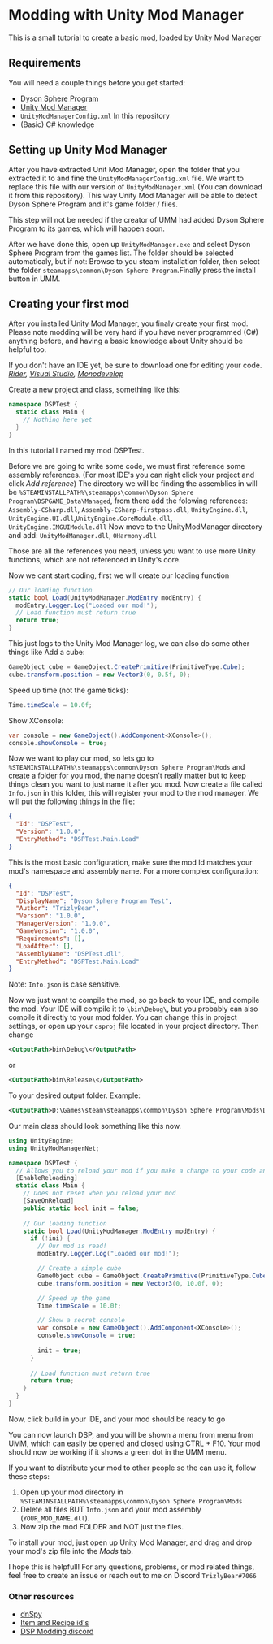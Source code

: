 # Modding with Unity Mod Manager

This is a small tutorial to create a basic mod, loaded by Unity Mod Manager

## Requirements
You will need a couple things before you get started:
- [Dyson Sphere Program](https://store.steampowered.com/app/1366540/Dyson_Sphere_Program/)
- [Unity Mod Manager](https://www.nexusmods.com/site/mods/21)
- `UnityModManagerConfig.xml` In this repository
- (Basic) C# knowledge

## Setting up Unity Mod Manager
After you have extracted Unit Mod Manager, open the folder that you extracted it to and fine the `UnityModManagerConfig.xml` file. We want to replace this file with our version of `UnityModManager.xml` (You can download it from this repository). This way Unity Mod Manager will be able to detect Dyson Sphere Program and it's game folder / files.

This step will not be needed if the creator of UMM had added Dyson Sphere Program to its games, which will happen soon.

After we have done this, open up `UnityModManager.exe` and select Dyson Sphere Program from the games list. The folder should be selected automaticaly, but if not: Browse to you steam installation folder, then select the folder `steamapps\common\Dyson Sphere Program`.Finally press the install button in UMM.

## Creating your first mod
After you installed Unity Mod Manager, you finaly create your first mod. Please note modding will be very hard if you have never programmed (C#) anything before, and having a basic knowledge about Unity should be helpful too.

If you don't have an IDE yet, be sure to download one for editing your code.
_[Rider](https://www.jetbrains.com/rider/), [Visual Studio](https://visualstudio.microsoft.com/), [Monodevelop](https://www.monodevelop.com/)_

Create a new project and class, something like this:
```cs
namespace DSPTest {
  static class Main {
    // Nothing here yet
  }
}
```
In this tutorial I named my mod DSPTest.

Before we are going to write some code, we must first reference some assembly references. (For most IDE's you can right click your project and click _Add reference_)
The directory we will be finding the assemblies in will be `%STEAMINSTALLPATH%\steamapps\common\Dyson Sphere Program\DSPGAME_Data\Managed`, from there add the folowing references: `Assembly-CSharp.dll`, `Assembly-CSharp-firstpass.dll`, `UnityEngine.dll`, `UnityEngine.UI.dll`,`UnityEngine.CoreModule.dll`, `UnityEngine.IMGUIModule.dll`
Now move to the UnityModManager directory and add: `UnityModManager.dll`, `0Harmony.dll`

Those are all the references you need, unless you want to use more Unity functions, which are not referenced in Unity's core.

Now we cant start coding, first we will create our loading function

```cs
// Our loading function
static bool Load(UnityModManager.ModEntry modEntry) {
  modEntry.Logger.Log("Loaded our mod!");
  // Load function must return true
  return true;
}
```

This just logs to the Unity Mod Manager log, we can also do some other things like
Add a cube:
```cs
GameObject cube = GameObject.CreatePrimitive(PrimitiveType.Cube);
cube.transform.position = new Vector3(0, 0.5f, 0);
```
Speed up time (not the game ticks):
```cs
Time.timeScale = 10.0f;
```
Show XConsole:
```cs
var console = new GameObject().AddComponent<XConsole>();
console.showConsole = true;
```

Now we want to play our mod, so lets go to `%STEAMINSTALLPATH%\steamapps\common\Dyson Sphere Program\Mods` and create a folder for you mod, the name doesn't really matter but to keep things clean you want to just name it after you mod. Now create a file called `Info.json` in this folder, this will register your mod to the mod manager. We will put the following things in the file:
```json
{
  "Id": "DSPTest",
  "Version": "1.0.0",
  "EntryMethod": "DSPTest.Main.Load"
}
```
This is the most basic configuration, make sure the mod Id matches your mod's namespace and assembly name.
For a more complex configuration:
```json
{
  "Id": "DSPTest",
  "DisplayName": "Dyson Sphere Program Test",
  "Author": "TrizlyBear",
  "Version": "1.0.0",
  "ManagerVersion": "1.0.0",
  "GameVersion": "1.0.0",
  "Requirements": [],
  "LoadAfter": [],
  "AssemblyName": "DSPTest.dll",
  "EntryMethod": "DSPTest.Main.Load"
}
```
Note: `Info.json` is case sensitive.

Now we just want to compile the mod, so go back to your IDE, and compile the mod. Your IDE will compile it to `\bin\Debug\`, but you probably can also compile it directly to your mod folder. You can change this in project settings, or open up your `csproj` file located in your project directory.
Then change
```xml
<OutputPath>bin\Debug\</OutputPath>
```
or
```xml
<OutputPath>bin\Release\</OutputPath>
```
To your desired output folder.
Example:
```xml
<OutputPath>D:\Games\steam\steamapps\common\Dyson Sphere Program\Mods\DSPTest</OutputPath>
```

Our main class should look something like this now.

```cs
using UnityEngine;
using UnityModManagerNet;

namespace DSPTest {
  // Allows you to reload your mod if you make a change to your code and you rebuild your assembly
  [EnableReloading]
  static class Main {
    // Does not reset when you reload your mod
    [SaveOnReload]
    public static bool init = false;
    
    // Our loading function
    static bool Load(UnityModManager.ModEntry modEntry) {
      if (!ini) {
        // Our mod is read!
        modEntry.Logger.Log("Loaded our mod!");

        // Create a simple cube
        GameObject cube = GameObject.CreatePrimitive(PrimitiveType.Cube);
        cube.transform.position = new Vector3(0, 10.0f, 0);

        // Speed up the game
        Time.timeScale = 10.0f;

        // Show a secret console
        var console = new GameObject().AddComponent<XConsole>();
        console.showConsole = true;
        
        init = true;
      }
      
      // Load function must return true
      return true;
    }
  }
}
```

Now, click build in your IDE, and your mod should be ready to go

You can now launch DSP, and you will be shown a menu from menu from UMM, which can easily be opened and closed using CTRL + F10. Your mod should now be working if it shows a green dot in the UMM menu.

If you want to distribute your mod to other people so the can use it, follow these steps:
1. Open up your mod directory in `%STEAMINSTALLPATH%\steamapps\common\Dyson Sphere Program\Mods`
2. Delete all files BUT `Info.json` and your mod assembly (`YOUR_MOD_NAME.dll`).
3. Now zip the mod FOLDER and NOT just the files.

To install your mod, just open up Unity Mod Manager, and drag and drop your mod's zip file into the _Mods_ tab.

I hope this is helpfull! For any questions, problems, or mod related things, feel free to create an issue or reach out to me on Discord `TrizlyBear#7066`

### Other resources
- [dnSpy](https://github.com/dnSpy/dnSpy)
- [Item and Recipe id's](https://github.com/TrizlyBear/DSP-modding/blob/main/IDs)
- [DSP Modding discord](https://discord.gg/sgU8QfZhuB)
